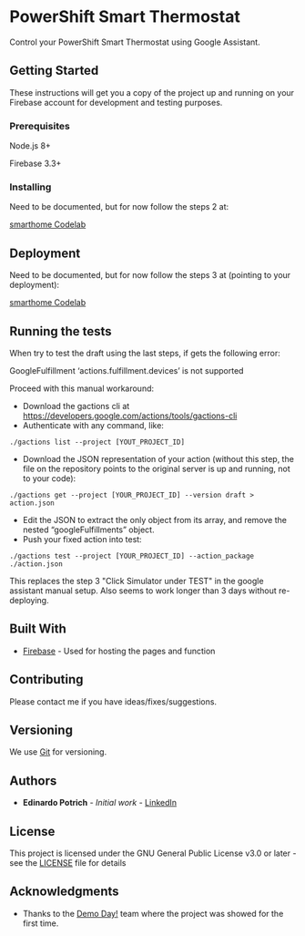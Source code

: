# PowerShift Smart Thermostat

Control your PowerShift Smart Thermostat using Google Assistant.

## Getting Started

These instructions will get you a copy of the project up and running on your Firebase account for development and testing purposes.

### Prerequisites

Node.js 8+

Firebase 3.3+

### Installing

Need to be documented, but for now follow the steps 2 at:

[smarthome Codelab](https://codelabs.developers.google.com/codelabs/smarthome-washer/#1)

## Deployment

Need to be documented, but for now follow the steps 3 at (pointing to your deployment):

[smarthome Codelab](https://codelabs.developers.google.com/codelabs/smarthome-washer/#2)

## Running the tests

When try to test the draft using the last steps, if gets the following error:

GoogleFulfillment ‘actions.fulfillment.devices’ is not supported

Proceed with this manual workaround:

* Download the gactions cli at https://developers.google.com/actions/tools/gactions-cli
* Authenticate with any command, like:

```
./gactions list --project [YOUT_PROJECT_ID]
```

* Download the JSON representation of your action (without this step, the file on the repository points to the original server is up and running, not to your code):

```
./gactions get --project [YOUR_PROJECT_ID] --version draft > action.json
```

* Edit the JSON to extract the only object from its array, and remove the nested “googleFulfillments” object.
* Push your fixed action into test:

```
./gactions test --project [YOUR_PROJECT_ID] --action_package ./action.json
```

This replaces the step 3 "Click Simulator under TEST" in the google assistant manual setup. Also seems to work longer than 3 days without re-deploying.

## Built With

* [Firebase](https://firebase.google.com/) - Used for hosting the pages and function

## Contributing

Please contact me if you have ideas/fixes/suggestions.

## Versioning

We use [Git](https://git-scm.com/) for versioning.

## Authors

* **Edinardo Potrich** - *Initial work* - [LinkedIn](https://www.linkedin.com/in/edinardopotrich/)


## License

This project is licensed under the GNU General Public License v3.0 or later - see the [LICENSE](LICENSE) file for details

## Acknowledgments

* Thanks to the [Demo Day!](http://developers.vegas/) team where the project was showed for the first time.